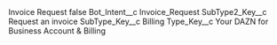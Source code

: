 <?xml version="1.0" encoding="UTF-8"?>
<CustomMetadata xmlns="http://soap.sforce.com/2006/04/metadata" xmlns:xsi="http://www.w3.org/2001/XMLSchema-instance" xmlns:xsd="http://www.w3.org/2001/XMLSchema">
    <label>Invoice Request</label>
    <protected>false</protected>
    <values>
        <field>Bot_Intent__c</field>
        <value xsi:type="xsd:string">Invoice_Request</value>
    </values>
    <values>
        <field>SubType2_Key__c</field>
        <value xsi:type="xsd:string">Request an invoice</value>
    </values>
    <values>
        <field>SubType_Key__c</field>
        <value xsi:type="xsd:string">Billing</value>
    </values>
    <values>
        <field>Type_Key__c</field>
        <value xsi:type="xsd:string">Your DAZN for Business Account &amp; Billing</value>
    </values>
</CustomMetadata>
